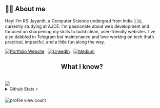 ## 🙋‍♂️ About me


Hey! I'm RS Jayanth, a Computer Science undergrad from India 🇮🇳, currently studying at AJCE. I'm passionate about web development and focused on sharpening my skills to build clean, user-friendly websites. I’ve also dabbled in Telegram bot maintenance and love working on tech that’s practical, impactful, and a little fun along the way.



[![Portfolio Website](https://img.shields.io/badge/Portfolio%20Website-rsjayanth.com-0A66C2?style=for-the-badge&logo=google-chrome&logoColor=white)](https://www.marvel.com/404)
&nbsp;
[![LinkedIn](https://img.shields.io/badge/LinkedIn-0A66C2?&style=for-the-badge&logo=linkedin&logoColor=white)](https://www.linkedin.com/in/rsjayanth/)
&nbsp;
[![Medium](https://img.shields.io/badge/Medium-12100E?style=for-the-badge&logo=medium&logoColor=white)](https://medium.com/@rsjaynth)

<h2 align="center"><b>What I know?</b></h2>
<br/>
<div align="left">
    <img src="https://skillicons.dev/icons?i=html,css,javascript,c"/>
    <br/>
</div>

<details>

 <br></br>   
  <summary>Github Stats ⚡</summary>
  <a href="#">
    <img src="https://github-readme-stats.vercel.app/api?username=rsjaynth&count_private=true&hide_border=true&line_height=20&show_icons=true&title_color=3ea6ff&text_color=c9d1d9&icon_color=90ee90&bg_color=0d1117" />
  </a>
  <a href="#">
    <img src="https://github-readme-stats.vercel.app/api/top-langs/?username=rsjaynth&layout=compact&count_private=true&hide_border=true&title_color=3ea6ff&text_color=c9d1d9&bg_color=0d1117" />
  </a>
</details>


![profile view count](https://komarev.com/ghpvc/?username=rsjaynth)
